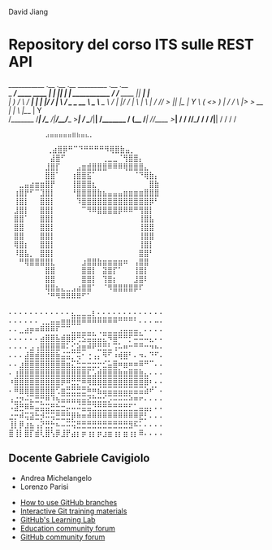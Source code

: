 David Jiang

# Repository del corso ITS sulle REST API

___________              .__  .__       .__                       _________                   .__       .__     
\_   _____/ ____    ____ |  | |__| _____|  |__     ___________   /   _____/__________    ____ |__| _____|  |__  
 |    __)_ /    \  / ___\|  | |  |/  ___/  |  \   /  _ \_  __ \  \_____  \\____ \__  \  /    \|  |/  ___/  |  \ 
 |        \   |  \/ /_/  >  |_|  |\___ \|   Y  \ (  <_> )  | \/  /        \  |_> > __ \|   |  \  |\___ \|   Y  \
/_______  /___|  /\___  /|____/__/____  >___|  /  \____/|__|    /_______  /   __(____  /___|  /__/____  >___|  /
        \/     \//_____/              \/     \/                         \/|__|       \/     \/        \/     \/ 


        


        ⠀⠀⠀⠀⠀⣠⣤⣤⣤⣤⣤⣶⣦⣤⣄⡀⠀⠀⠀⠀⠀⠀⠀⠀
⠀⠀⠀⠀⠀⠀⠀ ⢀⣴⣿⡿⠛⠉⠙⠛⠛⠛⠛⠻⢿⣿⣷⣤⡀⠀⠀⠀⠀⠀
⠀⠀⠀⠀⠀⠀⠀⠀⣼⣿⠋⠀⠀⠀⠀⠀⠀⠀⢀⣀⣀⠈⢻⣿⣿⡄⠀⠀⠀⠀
⠀⠀⠀⠀⠀⠀⠀⣸⣿⡏⠀⠀⠀⣠⣶⣾⣿⣿⣿⠿⠿⠿⢿⣿⣿⣿⣄⠀⠀⠀
⠀⠀⠀⠀⠀⠀⠀⣿⣿⠁⠀⠀⢰⣿⣿⣯⠁⠀⠀⠀⠀⠀⠀⠀⠈⠙⢿⣷⡄⠀
⠀⠀⣀⣤⣴⣶⣶⣿⡟⠀⠀⠀⢸⣿⣿⣿⣆⠀⠀⠀⠀⠀⠀⠀⠀⠀⠀⣿⣷⠀
⠀⢰⣿⡟⠋⠉⣹⣿⡇⠀⠀⠀⠘⣿⣿⣿⣿⣷⣦⣤⣤⣤⣶⣶⣶⣶⣿⣿⣿⠀
⠀⢸⣿⡇⠀⠀⣿⣿⡇⠀⠀⠀⠀⠹⣿⣿⣿⣿⣿⣿⣿⣿⣿⣿⣿⣿⣿⡿⠃⠀
⠀⣸⣿⡇⠀⠀⣿⣿⡇⠀⠀⠀⠀⠀⠉⠻⠿⣿⣿⣿⣿⡿⠿⠿⠛⢻⣿⡇⠀⠀
⠀⣿⣿⠁⠀⠀⣿⣿⡇⠀⠀⠀⠀⠀⠀⠀⠀⠀⠀⠀⠀⠀⠀⠀⠀⢸⣿⣧⠀⠀
⠀⣿⣿⠀⠀⠀⣿⣿⡇⠀⠀⠀⠀⠀⠀⠀⠀⠀⠀⠀⠀⠀⠀⠀⠀⢸⣿⣿⠀⠀
⠀⣿⣿⠀⠀⠀⣿⣿⡇⠀⠀⠀⠀⠀⠀⠀⠀⠀⠀⠀⠀⠀⠀⠀⠀⢸⣿⣿⠀⠀
⠀⢿⣿⡆⠀⠀⣿⣿⡇⠀⠀⠀⠀⠀⠀⠀⠀⠀⠀⠀⠀⠀⠀⠀⠀⢸⣿⡇⠀⠀
⠀⠸⣿⣧⡀⠀⣿⣿⡇⠀⠀⠀⠀⠀⠀⠀⠀⠀⠀⠀⠀⠀⠀⠀⠀⣿⣿⠃⠀⠀
⠀⠀⠛⢿⣿⣿⣿⣿⣇⠀⠀⠀⠀⠀⣰⣿⣿⣷⣶⣶⣶⣶⠶⠀⢠⣿⣿⠀⠀⠀
⠀⠀⠀⠀⠀⠀⠀⣿⣿⠀⠀⠀⠀⠀⣿⣿⡇⠀⣽⣿⡏⠁⠀⠀⢸⣿⡇⠀⠀⠀
⠀⠀⠀⠀⠀⠀⠀⣿⣿⠀⠀⠀⠀⠀⣿⣿⡇⠀⢹⣿⡆⠀⠀⠀⣸⣿⠇⠀⠀⠀
⠀⠀⠀⠀⠀⠀⠀⢿⣿⣦⣄⣀⣠⣴⣿⣿⠁⠀⠈⠻⣿⣿⣿⣿⡿⠏⠀⠀⠀⠀
⠀⠀⠀⠀⠀⠀⠀⠈⠛⠻⠿⠿⠿⠿⠋⠁⠀⠀⠀⠀⠀⠀⠀⠀⠀⠀⠀⠀⠀⠀





⠄⠄⠄⠄⠄⠄⠄⠄⠄⠄⠄⠄⣄⣀⣀⣀⡆⠄⠄⠄⠄⠄⠄⠄⠄⠄⠄⠄⠄⠄
⠄⠄⠄⠄⠄⠄⢀⣀⣤⣤⣶⣶⣿⣿⠿⠿⠿⠿⠿⠿⠿⠛⠛⠛⠃⠄⠄⠄⠤⠄
⠄⠄⣀⣴⡶⠶⠿⠿⠿⠏⠉⠉⣀⣀⣀⣀⡀⢀⣀⣀⣀⣠⣤⣤⣤⡀⠄⠄⠄⠄
⠄⠄⠄⠄⠄⠄⣴⣿⣿⣧⣾⣿⡿⢛⣫⣭⣭⣤⣍⠻⣿⠛⠛⡋⠭⠭⠤⣄⠄⠄
⠄⠄⠄⠄⣠⢠⣿⣿⣿⣿⠿⠅⣊⣵⣶⠾⠟⣛⣛⣃⢩⠥⠶⠒⠛⠛⠒⠲⠦⠄
⠄⠄⠄⣼⣿⣾⣿⣿⣿⣷⣬⣭⡉⢭⠂⢐⢠⡄⠻⠋⠰⢾⣿⠃⠄⠲⠄⠙⠋⠄
⠄⠄⣰⣿⣿⣿⣿⣿⣿⣿⣿⣶⣍⣓⣒⣒⣒⡒⣊⣥⣿⠶⣶⠶⠶⠿⠛⠉⠄⠄
⠄⢰⣿⣿⣿⣿⣿⣿⣿⣿⣿⣿⣿⣿⣿⣏⣡⣾⣿⣿⣿⣷⣶⣿⣿⣷⣄⠄⠄⠄
⠰⣿⣿⣿⣿⣿⣿⣿⣿⣿⡿⠿⣛⡛⠿⢿⣿⣿⣿⣿⣿⣿⣿⣿⣿⣿⣿⠆⠄⠄
⠄⠿⣿⣿⣿⣿⣿⣿⣿⢋⣶⣛⣛⣛⣛⠷⠶⣮⣭⣭⣭⣭⣭⣭⣭⣭⣵⠞⠁⠄
⢠⣐⡲⠬⣍⣛⡛⠿⠹⢦⣭⣭⣭⣭⣭⣝⣓⣒⣊⡩⠭⠭⠭⠵⠶⠖⠄⠄⠄⠄
⠠⣽⣛⠿⠷⣤⣭⣭⣛⣓⣒⡤⠤⠬⣭⣭⣙⣛⣛⣛⣛⣛⣛⣋⣁⣤⣤⡄⠄⠄
⣐⡒⠾⢭⣽⣓⡺⠭⢭⣛⣛⣛⡿⠷⠶⠾⠿⠿⠿⠿⠿⠿⠿⠿⠿⣟⡃⠄⠄⠄
⢸⡇⡿⣰⣦⢠⡝⣛⡓⠦⠤⠭⢭⣛⣛⣛⣛⣛⣛⣛⣛⣛⣛⣻⠯⠅⠄⠄⠄⠄
⣿⢸⡇⣿⡏⣾⢇⣿⢣⡿⣸⡟⣴⡆⡶⢰⡆⡶⣰⣶⢰⡆⣶⢰⡆⠿⠄⠄⠄⠄
## Docente Gabriele Cavigiolo



+ Andrea Michelangelo
+ Lorenzo Parisi


* [How to use GitHub branches](https://www.youtube.com/watch?v=H5GJfcp3p4Q&feature=youtu.be)
* [Interactive Git training materials](https://githubtraining.github.io/training-manual/#/01_getting_ready_for_class)
* [GitHub's Learning Lab](https://lab.github.com/)
* [Education community forum](https://education.github.community/)
* [GitHub community forum](https://github.community/)
